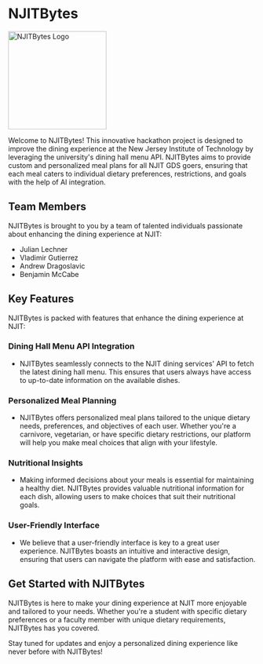 # NJITBytes

<img src="https://github.com/jll38/njithacks-njitbytes/assets/17418847/ee62697a-8ee3-4f34-8dbc-18222ed1b058" alt="NJITBytes Logo" width="200">

Welcome to NJITBytes! This innovative hackathon project is designed to improve the dining experience at the New Jersey Institute of Technology by leveraging the university's dining hall menu API. NJITBytes aims to provide custom and personalized meal plans for all NJIT GDS goers, ensuring that each meal caters to individual dietary preferences, restrictions, and goals with the help of AI integration.

## Team Members
NJITBytes is brought to you by a team of talented individuals passionate about enhancing the dining experience at NJIT:
- Julian Lechner
- Vladimir Gutierrez
- Andrew Dragoslavic
- Benjamin McCabe

## Key Features

NJITBytes is packed with features that enhance the dining experience at NJIT:

### Dining Hall Menu API Integration
- NJITBytes seamlessly connects to the NJIT dining services' API to fetch the latest dining hall menu. This ensures that users always have access to up-to-date information on the available dishes.

### Personalized Meal Planning
- NJITBytes offers personalized meal plans tailored to the unique dietary needs, preferences, and objectives of each user. Whether you're a carnivore, vegetarian, or have specific dietary restrictions, our platform will help you make meal choices that align with your lifestyle.

### Nutritional Insights
- Making informed decisions about your meals is essential for maintaining a healthy diet. NJITBytes provides valuable nutritional information for each dish, allowing users to make choices that suit their nutritional goals.

### User-Friendly Interface
- We believe that a user-friendly interface is key to a great user experience. NJITBytes boasts an intuitive and interactive design, ensuring that users can navigate the platform with ease and satisfaction.

## Get Started with NJITBytes

NJITBytes is here to make your dining experience at NJIT more enjoyable and tailored to your needs. Whether you're a student with specific dietary preferences or a faculty member with unique dietary requirements, NJITBytes has you covered.

Stay tuned for updates and enjoy a personalized dining experience like never before with NJITBytes!
